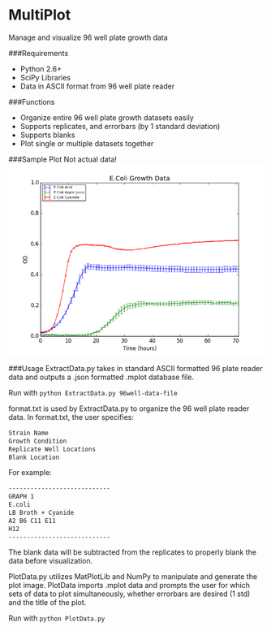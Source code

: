 # MultiPlot
Manage and visualize 96 well plate growth data

###Requirements
- Python 2.6+
- SciPy Libraries
- Data in ASCII format from 96 well plate reader

###Functions
* Organize entire 96 well plate growth datasets easily
* Supports replicates, and errorbars (by 1 standard deviation)
* Supports blanks
* Plot single or multiple datasets together

###Sample Plot
Not actual data!
![Alt text](https://github.com/ryanusahk/MultiPlot/blob/master/E.Coli%20Growth%20Data.png)

###Usage
ExtractData.py takes in standard ASCII formatted 96 plate reader data and outputs a .json formatted .mplot database file.

Run with `python ExtractData.py 96well-data-file`

format.txt is used by ExtractData.py to organize the 96 well plate reader data. In format.txt, the user specifies:

```
Strain Name
Growth Condition
Replicate Well Locations
Blank Location
```
For example:
```
----------------------------
GRAPH 1
E.coli
LB Broth + Cyanide
A2 B6 C11 E11
H12
----------------------------
```
The blank data will be subtracted from the replicates to properly blank the data before visualization.

PlotData.py utilizes MatPlotLib and NumPy to manipulate and generate the plot image. PlotData imports .mplot data and prompts the user for which sets of data to plot simultaneously, whether errorbars are desired (1 std) and the title of the plot.

Run with `python PlotData.py`
